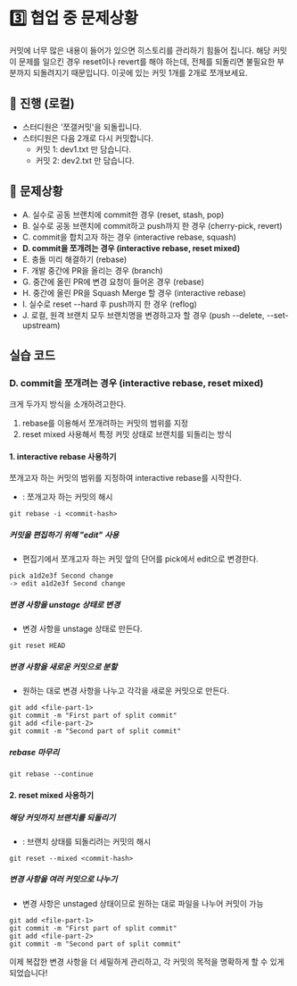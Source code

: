 # 3️⃣️ 협업 중 문제상황

커밋에 너무 많은 내용이 들어가 있으면 히스토리를 관리하기 힘들어 집니다. 해당 커밋이 문제를 일으킨 경우 reset이나 revert를 해야 하는데, 전체를 되돌리면 불필요한 부분까지 되돌려지기 때문입니다. 이곳에 있는 커밋 1개를 2개로 쪼개보세요.

## 📜️ 진행 (로컬)

- 스터디원은 '쪼갤커밋'을 되돌립니다.
- 스터디원은 다음 2개로 다시 커밋합니다.
  - 커밋 1: dev1.txt 만 담습니다.
  - 커밋 2: dev2.txt 만 담습니다.

## 🚨️ 문제상황

- A. 실수로 공동 브랜치에 commit한 경우 (reset, stash, pop)
- B. 실수로 공동 브랜치에 commit하고 push까지 한 경우 (cherry-pick, revert)
- C. commit을 합치고자 하는 경우 (interactive rebase, squash)
- **D. commit을 쪼개려는 경우 (interactive rebase, reset mixed)**
- E. 충돌 미리 해결하기 (rebase)
- F. 개발 중간에 PR을 올리는 경우 (branch)
- G. 중간에 올린 PR에 변경 요청이 들어온 경우 (rebase)
- H. 중간에 올린 PR을 Squash Merge 할 경우 (interactive rebase)
- I. 실수로 reset --hard 후 push까지 한 경우 (reflog)
- J. 로컬, 원격 브랜치 모두 브랜치명을 변경하고자 할 경우 (push --delete, --set-upstream)

## 실습 코드

### D. commit을 쪼개려는 경우 (interactive rebase, reset mixed)

크게 두가지 방식을 소개하려고한다.

1. rebase를 이용해서 쪼개려하는 커밋의 범위를 지정
2. reset mixed 사용해서 특정 커밋 상태로 브랜치를 되돌리는 방식

#### 1. interactive rebase 사용하기

쪼개고자 하는 커밋의 범위를 지정하여 interactive rebase를 시작한다.

- <commit-hash>: 쪼개고자 하는 커밋의 해시

`git rebase -i <commit-hash>`

##### 커밋을 편집하기 위해 "edit" 사용

- 편집기에서 쪼개고자 하는 커밋 앞의 단어를 pick에서 edit으로 변경한다.

```
pick a1d2e3f Second change
-> edit a1d2e3f Second change
```

##### 변경 사항을 unstage 상태로 변경

- 변경 사항을 unstage 상태로 만든다.

`git reset HEAD`

##### 변경 사항을 새로운 커밋으로 분할

- 원하는 대로 변경 사항을 나누고 각각을 새로운 커밋으로 만든다.

```
git add <file-part-1>
git commit -m "First part of split commit"
git add <file-part-2>
git commit -m "Second part of split commit"
```

##### rebase 마무리

`git rebase --continue`

#### 2. reset mixed 사용하기

##### 해당 커밋까지 브랜치를 되돌리기

- <commit-hash>: 브랜치 상태를 되돌리려는 커밋의 해시

`git reset --mixed <commit-hash>`

##### 변경 사항을 여러 커밋으로 나누기

- 변경 사항은 unstaged 상태이므로 원하는 대로 파일을 나누어 커밋이 가능

```
git add <file-part-1>
git commit -m "First part of split commit"
git add <file-part-2>
git commit -m "Second part of split commit"
```

이제 복잡한 변경 사항을 더 세밀하게 관리하고, 각 커밋의 목적을 명확하게 할 수 있게 되었습니다!
